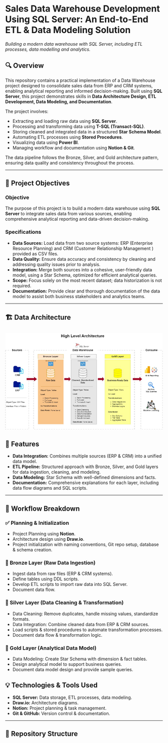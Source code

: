 # Sales Data Warehouse Development Using SQL Server: An End-to-End ETL & Data Modeling Solution
_Building a modern data warehouse with SQL Server, including ETL processes, data modelling and analytics._

## 🔍 Overview
This repository contains a practical implementation of a Data Warehouse project designed to consolidate sales data from ERP and CRM systems, enabling analytical reporting and informed decision-making. Built using **SQL Server**, this project demonstrates skills in **Data Architecture Design, ETL Development, Data Modeling, and Documentation**. 

The project involves:

- Extracting and loading raw data using **SQL Server**.
- Processing and transforming data using **T-SQL (Transact-SQL)**.
- Storing cleaned and integrated data in a structured **Star Schema Model**.
- Automating ETL processes using **Stored Procedures**.
- Visualizing data using **Power BI**.
- Managing workflow and documentation using **Notion & Git**.

The data pipeline follows the Bronze, Silver, and Gold architecture pattern, ensuring data quality and consistency throughout the process.

---
## 🎯 Project Objectives
### Objective

The purpose of this project is to build a modern data warehouse using **SQL Server** to integrate sales data from various sources, enabling comprehensive analytical reporting and data-driven decision-making.

### Specifications

- **Data Sources:** Load data from two source systems: ERP (Enterprise Resource Planning) and CRM (Customer Relationship Management ) provided as CSV files.
- **Data Quality:** Ensure data accuracy and consistency by cleaning and addressing quality issues prior to analysis.
- **Integration:** Merge both sources into a cohesive, user-friendly data model, using a Star Schema, optimized for efficient analytical queries.
- **Scope:** Focus solely on the most recent dataset; data historization is not required.
- **Documentation:** Provide clear and thorough documentation of the data model to assist both business stakeholders and analytics teams.

---
## 🏗️ Data Architecture
![Data Architecture](imgs/data_architecture.jpg)
---
## 📌 Features

- **Data Integration:** Combines multiple sources (ERP & CRM) into a unified data model.
- **ETL Pipeline:** Structured approach with Bronze, Silver, and Gold layers for data ingestion, cleaning, and modeling.
- **Data Modeling:** Star Schema with well-defined dimensions and facts.
- **Documentation:** Comprehensive explanations for each layer, including data flow diagrams and SQL scripts.

---
## 📖 Workflow Breakdown

### ✅ Planning & Initialization

- Project Planning using **Notion**.
- Architecture design using **Draw.io**.
- Project initialization with naming conventions, Git repo setup, database & schema creation.

### 🥉 Bronze Layer (Raw Data Ingestion)

- Ingest data from raw files (ERP & CRM systems).
- Define tables using DDL scripts.
- Develop ETL scripts to import raw data into SQL Server.
- Document data flow.

### 🥈 Silver Layer (Data Cleaning & Transformation)

- Data Cleaning: Remove duplicates, handle missing values, standardize formats.
- Data Integration: Combine cleaned data from ERP & CRM sources.
- Load scripts & stored procedures to automate transformation processes.
- Document data flow & transformation logic.

### 🥇 Gold Layer (Analytical Data Model)

- Data Modeling: Create Star Schema with dimension & fact tables.
- Design analytical model to support business queries.
- Document data model design and provide sample queries.

## 💡 Technologies & Tools Used

- **SQL Server:** Data storage, ETL processes, data modeling.
- **Draw.io:** Architecture diagrams.
- **Notion:** Project planning & task management.
- **Git & GitHub:** Version control & documentation.

---
## 📁 Repository Structure

